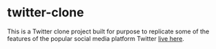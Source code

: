 # twitter-clone
This is a Twitter clone project built for purpose to replicate some of the  features of the popular social media platform Twitter [live here](https://samir984.github.io/twitter-clone/). 
